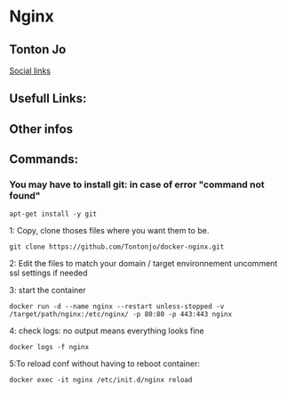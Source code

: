 # Nginx

## Tonton Jo
[Social links](https://linktr.ee/tontonjo)  

## Usefull Links: 

## Other infos

## Commands:
### You may have to install git: in case of error "command not found"
```shell
apt-get install -y git
```
1: Copy, clone thoses files where you want them to be.
```shell
git clone https://github.com/Tontonjo/docker-nginx.git
```

2: Edit the files to match your domain / target environnement uncomment ssl settings if needed

3: start the container
```shell
docker run -d --name nginx --restart unless-stopped -v /target/path/nginx:/etc/nginx/ -p 80:80 -p 443:443 nginx
```
4: check logs: no output means everything looks fine
```shell
docker logs -f nginx
```

5:To reload conf without having to reboot container:
```shell
docker exec -it nginx /etc/init.d/nginx reload
```
